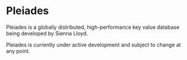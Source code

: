# Pleiades

Pleiades is a globally distributed, high-performance key value database being developed by Sienna Lloyd.

Pleiades is currently under active development and subject to change at any point.

